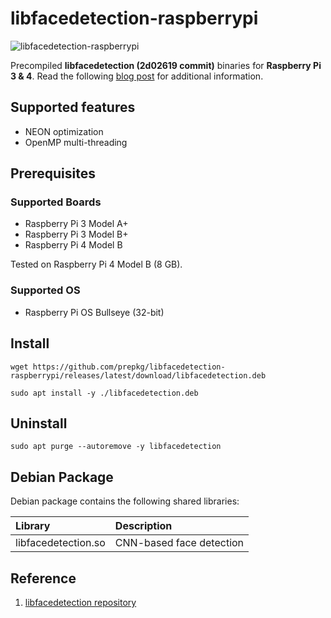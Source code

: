 # libfacedetection-raspberrypi

![libfacedetection-raspberrypi](https://i.ibb.co/QD8t7Cy/libfacedetection-raspberrypi.png)

Precompiled **libfacedetection (2d02619 commit)** binaries for **Raspberry Pi 3 & 4**.
Read the following [blog post](https://lindevs.com/install-precompiled-libfacedetection-on-raspberry-pi) for additional information.

## Supported features

* NEON optimization
* OpenMP multi-threading

## Prerequisites

### Supported Boards

* Raspberry Pi 3 Model A+
* Raspberry Pi 3 Model B+
* Raspberry Pi 4 Model B

Tested on Raspberry Pi 4 Model B (8 GB).

### Supported OS

* Raspberry Pi OS Bullseye (32-bit)

## Install

```shell
wget https://github.com/prepkg/libfacedetection-raspberrypi/releases/latest/download/libfacedetection.deb
```

```shell
sudo apt install -y ./libfacedetection.deb
```

## Uninstall

```shell
sudo apt purge --autoremove -y libfacedetection
```

## Debian Package

Debian package contains the following shared libraries:

| Library                     | Description                                              |
|:----------------------------|:---------------------------------------------------------|
| libfacedetection.so         | CNN-based face detection                                 |

## Reference

1. [libfacedetection repository](https://github.com/ShiqiYu/libfacedetection)
